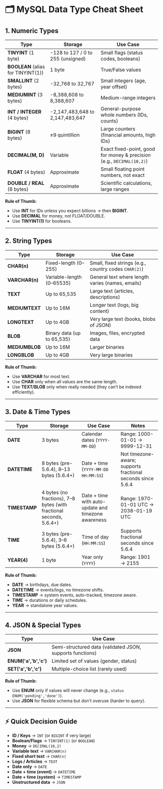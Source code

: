 # 🗂 MySQL Data Type Cheat Sheet

## 1. Numeric Types
| Type | Storage | Use Case |
|------|---------|---------|
| **TINYINT** (1 byte) | -128 to 127 / 0 to 255 (unsigned) | Small flags (status codes, booleans) |
| **BOOLEAN** (alias for TINYINT(1)) | 1 byte | True/False values |
| **SMALLINT** (2 bytes) | -32,768 to 32,767 | Small integers (age, year offset) |
| **MEDIUMINT** (3 bytes) | -8,388,608 to 8,388,607 | Medium-range integers |
| **INT / INTEGER** (4 bytes) | -2,147,483,648 to 2,147,483,647 | General-purpose whole numbers (IDs, counts) |
| **BIGINT** (8 bytes) | ±9 quintillion | Large counters (financial amounts, high IDs) |
| **DECIMAL(M, D)** | Variable | Exact fixed-point, good for money & precision (e.g., `DECIMAL(10,2)`) |
| **FLOAT** (4 bytes) | Approximate | Small floating point numbers, not exact |
| **DOUBLE / REAL** (8 bytes) | Approximate | Scientific calculations, large ranges |

**Rule of Thumb:**  
- Use **INT** for IDs unless you expect billions → then **BIGINT**.  
- Use **DECIMAL** for money, not FLOAT/DOUBLE.  
- Use **TINYINT(1)** for booleans.  

---

## 2. String Types
| Type | Storage | Use Case |
|------|---------|---------|
| **CHAR(n)** | Fixed-length (0–255) | Small, fixed strings (e.g., country codes `CHAR(2)`) |
| **VARCHAR(n)** | Variable-length (0–65535) | General text where length varies (names, emails) |
| **TEXT** | Up to 65,535 | Large text (articles, descriptions) |
| **MEDIUMTEXT** | Up to 16M | Longer text (logs, big content) |
| **LONGTEXT** | Up to 4GB | Very large text (books, blobs of JSON) |
| **BLOB** | Binary data (up to 65,535) | Images, files, encrypted data |
| **MEDIUMBLOB** | Up to 16M | Larger binaries |
| **LONGBLOB** | Up to 4GB | Very large binaries |

**Rule of Thumb:**  
- Use **VARCHAR** for most text.  
- Use **CHAR** only when all values are the same length.  
- Use **TEXT/BLOB** only when really needed (they can’t be indexed efficiently).  

---

## 3. Date & Time Types
| Type | Storage | Use Case | Notes |
|------|---------|---------|------|
| **DATE** | 3 bytes | Calendar dates (`YYYY-MM-DD`) | Range: 1000-01-01 → 9999-12-31 |
| **DATETIME** | 8 bytes (pre-5.6.4), 8–13 bytes (5.6.4+) | Date + time (`YYYY-MM-DD HH:MM:SS`) | Not timezone-aware; supports fractional seconds since 5.6.4 |
| **TIMESTAMP** | 4 bytes (no fractions), 7–8 bytes (with fractional seconds, 5.6.4+) | Date + time with auto-update and timezone awareness | Range: 1970-01-01 UTC → 2038-01-19 UTC |
| **TIME** | 3 bytes (pre-5.6.4), 3–6 bytes (5.6.4+) | Time of day (`HH:MM:SS`) | Supports fractional seconds since 5.6.4 |
| **YEAR(4)** | 1 byte | Year only (`YYYY`) | Range: 1901 → 2155 |

**Rule of Thumb:**  
- **DATE** → birthdays, due dates.  
- **DATETIME** → events/logs, no timezone shifts.  
- **TIMESTAMP** → system events, auto-tracked, timezone aware.  
- **TIME** → durations or daily schedules.  
- **YEAR** → standalone year values.  

---

## 4. JSON & Special Types
| Type | Use Case |
|------|---------|
| **JSON** | Semi-structured data (validated JSON, supports functions) |
| **ENUM('a','b','c')** | Limited set of values (gender, status) |
| **SET('a','b','c')** | Multiple-choice list (rarely used) |

**Rule of Thumb:**  
- Use **ENUM** only if values will never change (e.g., `status ENUM('pending','done')`).  
- Use **JSON** for flexible schema but don’t overuse (harder to query).  

---

## ⚡ Quick Decision Guide
- **ID / Keys** → `INT` (or `BIGINT` if very large)  
- **Boolean/Flags** → `TINYINT(1)` (or `BOOLEAN`)  
- **Money** → `DECIMAL(10,2)`  
- **Variable text** → `VARCHAR(n)`  
- **Fixed short text** → `CHAR(n)`  
- **Logs / Articles** → `TEXT`  
- **Date only** → `DATE`  
- **Date + time (event)** → `DATETIME`  
- **Date + time (system)** → `TIMESTAMP`  
- **Unstructured data** → `JSON`
